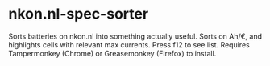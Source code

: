 # nkon.nl-spec-sorter
Sorts batteries on nkon.nl into something actually useful. Sorts on Ah/€, and highlights cells with relevant max currents. Press f12 to see list. Requires Tampermonkey (Chrome) or Greasemonkey (Firefox) to install.
